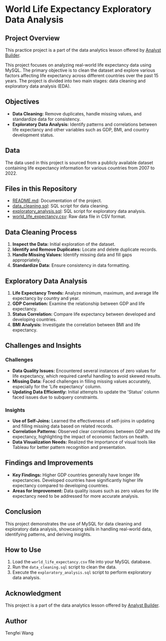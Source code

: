 # World Life Expectancy Exploratory Data Analysis

## Project Overview

This practice project is a part of the data analytics lesson offered by [Analyst Builder](https://www.analystbuilder.com/courses/mysql-for-data-analytics/lesson/world-life-expectancy-exploratory-data-analysis). 

This project focuses on analyzing real-world life expectancy data using MySQL. The primary objective is to clean the dataset and explore various factors affecting life expectancy across different countries over the past 15 years. The project is divided into two main stages: data cleaning and exploratory data analysis (EDA).

## Objectives

- **Data Cleaning:** Remove duplicates, handle missing values, and standardize data for consistency.
- **Exploratory Data Analysis:** Identify patterns and correlations between life expectancy and other variables such as GDP, BMI, and country development status.

## Data

The data used in this project is sourced from a publicly available dataset containing life expectancy information for various countries from 2007 to 2022.

## Files in this Repository

- [README.md](https://github.com/ttfwang/world_life_expectancy_exploratory_data_analysis/edit/main/README.md): Documentation of the project.
- [data_cleaning.sql](https://github.com/ttfwang/world_life_expectancy_exploratory_data_analysis/blob/main/SQL%20Script/data_cleaning.sql): SQL script for data cleaning.
- [exploratory_analysis.sql](https://github.com/ttfwang/world_life_expectancy_exploratory_data_analysis/blob/main/SQL%20Script/exploratory_analysis.sql): SQL script for exploratory data analysis.
- [world_life_expectancy.csv](https://github.com/ttfwang/world_life_expectancy_exploratory_data_analysis/blob/main/raw_data_WorldLifeExpectancy.csv): Raw data file in CSV format.

## Data Cleaning Process

1. **Inspect the Data:** Initial exploration of the dataset.
2. **Identify and Remove Duplicates:** Locate and delete duplicate records.
3. **Handle Missing Values:** Identify missing data and fill gaps appropriately.
4. **Standardize Data:** Ensure consistency in data formatting.

## Exploratory Data Analysis

1. **Life Expectancy Trends:** Analyze minimum, maximum, and average life expectancy by country and year.
2. **GDP Correlation:** Examine the relationship between GDP and life expectancy.
3. **Status Correlation:** Compare life expectancy between developed and developing countries.
4. **BMI Analysis:** Investigate the correlation between BMI and life expectancy.

## Challenges and Insights

### Challenges

- **Data Quality Issues:** Encountered several instances of zero values for life expectancy, which required careful handling to avoid skewed results.
- **Missing Data:** Faced challenges in filling missing values accurately, especially for the 'Life expectancy' column.
- **Updating Data Efficiently:** Initial attempts to update the 'Status' column faced issues due to subquery constraints.

### Insights

- **Use of Self-Joins:** Learned the effectiveness of self-joins in updating and filling missing data based on related records.
- **Correlation Patterns:** Observed clear correlations between GDP and life expectancy, highlighting the impact of economic factors on health.
- **Data Visualization Needs:** Realized the importance of visual tools like Tableau for better pattern recognition and presentation.

## Findings and Improvements

- **Key Findings:** Higher GDP countries generally have longer life expectancies. Developed countries have significantly higher life expectancy compared to developing countries.
- **Areas for Improvement:** Data quality issues such as zero values for life expectancy need to be addressed for more accurate analysis.

## Conclusion

This project demonstrates the use of MySQL for data cleaning and exploratory data analysis, showcasing skills in handling real-world data, identifying patterns, and deriving insights.

## How to Use

1. Load the `world_life_expectancy.csv` file into your MySQL database.
2. Run the `data_cleaning.sql` script to clean the data.
3. Execute the `exploratory_analysis.sql` script to perform exploratory data analysis.

## Acknowledgment

This project is a part of the data analytics lesson offered by [Analyst Builder](https://www.analystbuilder.com/courses/mysql-for-data-analytics/lesson/world-life-expectancy-exploratory-data-analysis).


## Author

Tengfei Wang
